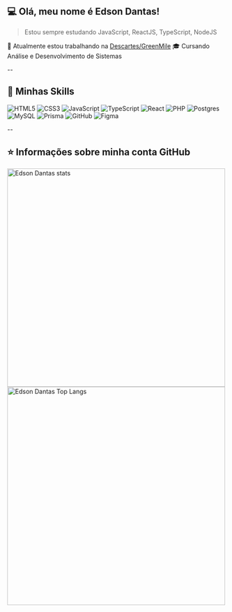 ## 💻 Olá, meu nome é <strong>Edson Dantas!</strong>

>  Estou sempre estudando JavaScript, ReactJS, TypeScript, NodeJS

🔭 Atualmente estou trabalhando na [Descartes/GreenMile](https://greenmile.com/)
🎓 Cursando Análise e Desenvolvimento de Sistemas

--

## 🚀 Minhas Skills

![HTML5](https://img.shields.io/badge/html5-%23E34F26.svg?style=for-the-badge&logo=html5&logoColor=white)
![CSS3](https://img.shields.io/badge/css3-%231572B6.svg?style=for-the-badge&logo=css3&logoColor=white)
![JavaScript](https://img.shields.io/badge/javascript-%23323330.svg?style=for-the-badge&logo=javascript&logoColor=%23F7DF1E)
![TypeScript](https://img.shields.io/badge/typescript-%23007ACC.svg?style=for-the-badge&logo=typescript&logoColor=white)
![React](https://img.shields.io/badge/react-%2320232a.svg?style=for-the-badge&logo=react&logoColor=%2361DAFB)
![PHP](https://img.shields.io/badge/php-%23777BB4.svg?style=for-the-badge&logo=php&logoColor=white)
![Postgres](https://img.shields.io/badge/postgres-%23316192.svg?style=for-the-badge&logo=postgresql&logoColor=white)
![MySQL](https://img.shields.io/badge/mysql-%2300f.svg?style=for-the-badge&logo=mysql&logoColor=white)
![Prisma](https://img.shields.io/badge/Prisma-3982CE?style=for-the-badge&logo=Prisma&logoColor=white)
![GitHub](https://img.shields.io/badge/github-%23121011.svg?style=for-the-badge&logo=github&logoColor=white)
![Figma](https://img.shields.io/badge/figma-%23F24E1E.svg?style=for-the-badge&logo=figma&logoColor=white)

--

## ⭐ Informações sobre minha conta GitHub

<p>
<img width="500em" src="https://github-readme-stats.vercel.app/api?username=edson-dantass&show_icons=true&theme=tokyonight" alt="Edson Dantas stats"/>
<img width="500em" src="https://github-readme-stats.vercel.app/api/top-langs/?username=edson-dantass&layout=compact&theme=tokyonight" alt="Edson Dantas Top Langs"/>
 </p>
